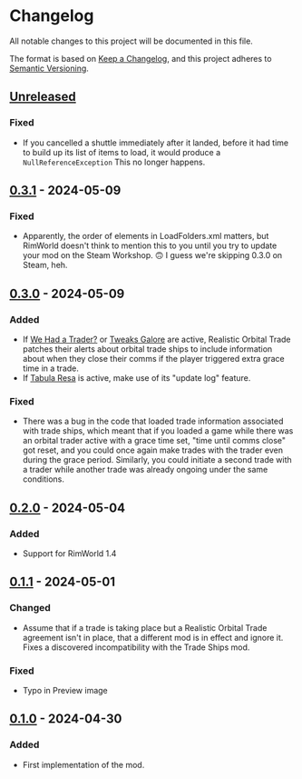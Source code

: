 # Changelog

All notable changes to this project will be documented in this file.

The format is based on [Keep a Changelog](https://keepachangelog.com/en/1.0.0/),
and this project adheres to [Semantic Versioning](https://semver.org/spec/v2.0.0.html).

## [Unreleased]

### Fixed

-   If you cancelled a shuttle immediately after it landed, before it had time to build up its list of items to load, it would produce a `NullReferenceException` This no longer happens.

## [0.3.1] - 2024-05-09

### Fixed

-   Apparently, the order of elements in LoadFolders.xml matters, but RimWorld doesn't think to mention this to you until you try to update your mod on the Steam Workshop. 🙃 I guess we're skipping 0.3.0 on Steam, heh.

## [0.3.0] - 2024-05-09

### Added

-   If [We Had a Trader?](https://steamcommunity.com/sharedfiles/filedetails/?id=1541408076) or [Tweaks Galore](https://steamcommunity.com/sharedfiles/filedetails/?id=2695164414) are active, Realistic Orbital Trade patches their alerts about orbital trade ships to include information about when they close their comms if the player triggered extra grace time in a trade.
-   If [Tabula Resa](https://steamcommunity.com/sharedfiles/filedetails/?id=1660622094) is active, make use of its "update log" feature.

### Fixed

-   There was a bug in the code that loaded trade information associated with trade ships, which meant that if you loaded a game while there was an orbital trader active with a grace time set, "time until comms close" got reset, and you could once again make trades with the trader even during the grace period. Similarly, you could initiate a second trade with a trader while another trade was already ongoing under the same conditions.

## [0.2.0] - 2024-05-04

### Added

-   Support for RimWorld 1.4

## [0.1.1] - 2024-05-01

### Changed

-   Assume that if a trade is taking place but a Realistic Orbital Trade agreement isn't in place, that a different mod is in effect and ignore it. Fixes a discovered incompatibility with the Trade Ships mod.

### Fixed

-   Typo in Preview image

## [0.1.0] - 2024-04-30

### Added

-   First implementation of the mod.

[Unreleased]: https://github.com/ilyvion/realistic-orbital-trade/compare/v0.3.1...HEAD
[0.3.1]: https://github.com/ilyvion/realistic-orbital-trade/compare/v0.3.0...v0.3.1
[0.3.0]: https://github.com/ilyvion/realistic-orbital-trade/compare/v0.2.0...v0.3.0
[0.2.0]: https://github.com/ilyvion/realistic-orbital-trade/compare/v0.1.1...v0.2.0
[0.1.1]: https://github.com/ilyvion/realistic-orbital-trade/compare/v0.1.0...v0.1.1
[0.1.0]: https://github.com/ilyvion/realistic-orbital-trade/releases/tag/v0.1.0
